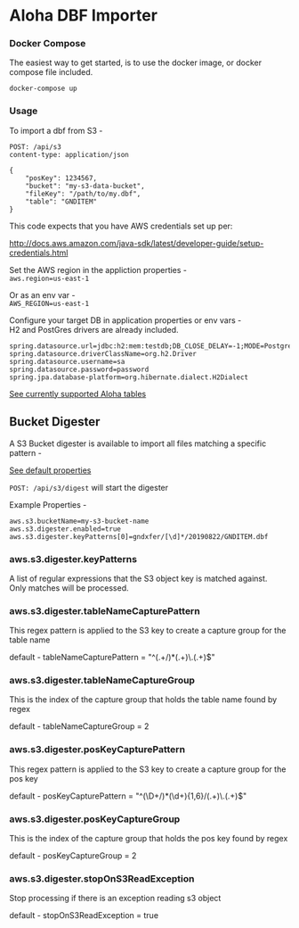 # Aloha DBF Importer  


### Docker Compose
The easiest way to get started, is to use the docker image, or docker compose file included.  

`docker-compose up`  

### Usage  
To import a dbf from S3 -  

`POST: /api/s3`  
`content-type: application/json`

```
{
	"posKey": 1234567,
	"bucket": "my-s3-data-bucket",
	"fileKey": "/path/to/my.dbf",
	"table": "GNDITEM"
}
```

This code expects that you have AWS credentials set up per:  

http://docs.aws.amazon.com/java-sdk/latest/developer-guide/setup-credentials.html  

Set the AWS region in the appliction properties -  
`aws.region=us-east-1`

Or as an env var -  
`AWS_REGION=us-east-1`  

Configure your target DB in application properties or env vars -  
H2 and PostGres drivers are already included.  

```
spring.datasource.url=jdbc:h2:mem:testdb;DB_CLOSE_DELAY=-1;MODE=PostgreSQL
spring.datasource.driverClassName=org.h2.Driver
spring.datasource.username=sa
spring.datasource.password=password
spring.jpa.database-platform=org.hibernate.dialect.H2Dialect
```


[See currently supported Aloha tables](./src/main/java/net/savantly/aloha/importer/dbf/AlohaTable.java)


## Bucket Digester
A S3 Bucket digester is available to import all files matching a specific pattern -  

[See default properties](./src/main/java/net/savantly/aloha/importer/aws/AwsConfigProperties.java)  

`POST: /api/s3/digest` will start the digester 


Example Properties -  

```
aws.s3.bucketName=my-s3-bucket-name
aws.s3.digester.enabled=true
aws.s3.digester.keyPatterns[0]=gndxfer/[\d]*/20190822/GNDITEM.dbf
```

### aws.s3.digester.keyPatterns  
A list of regular expressions that the S3 object key is matched against.  
Only matches will be processed.  

### aws.s3.digester.tableNameCapturePattern
This regex pattern is applied to the S3 key to create a capture group for the table name  

default - tableNameCapturePattern = "^(.+/)*(.+)\\.(.+)$"  

### aws.s3.digester.tableNameCaptureGroup
This is the index of the capture group that holds the table name found by regex  

default - tableNameCaptureGroup = 2

### aws.s3.digester.posKeyCapturePattern 
This regex pattern is applied to the S3 key to create a capture group for the pos key   

default - posKeyCapturePattern = "^(\\D+/)*(\\d+){1,6}/(.+)\\.(.+)$"  

### aws.s3.digester.posKeyCaptureGroup
This is the index of the capture group that holds the pos key found by regex  

default - posKeyCaptureGroup = 2

### aws.s3.digester.stopOnS3ReadException
Stop processing if there is an exception reading s3 object  

default - stopOnS3ReadException = true  

